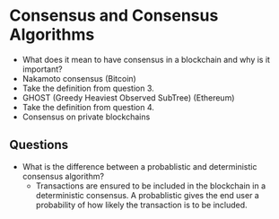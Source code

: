 # Consensus and Consensus Algorithms

- What does it mean to have consensus in a blockchain and why is it important?
- Nakamoto consensus (Bitcoin)
- Take the definition from question 3.
- GHOST (Greedy Heaviest Observed SubTree) (Ethereum)
- Take the definition from question 4.
- Consensus on private blockchains

## Questions

- What is the difference between a probablistic and deterministic consensus algorithm?
  - Transactions are ensured to be included in the blockchain in a deterministic consensus. A probablistic gives the end user a probability of how likely the transaction is to be included.